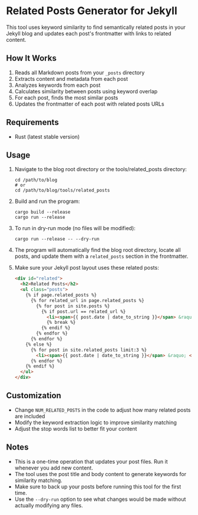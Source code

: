 # Related Posts Generator for Jekyll

This tool uses keyword similarity to find semantically related posts in your Jekyll blog and updates each post's frontmatter with links to related content.

## How It Works

1. Reads all Markdown posts from your `_posts` directory
2. Extracts content and metadata from each post
3. Analyzes keywords from each post
4. Calculates similarity between posts using keyword overlap
5. For each post, finds the most similar posts
6. Updates the frontmatter of each post with related posts URLs

## Requirements

- Rust (latest stable version)

## Usage

1. Navigate to the blog root directory or the tools/related_posts directory:
   ```
   cd /path/to/blog
   # or
   cd /path/to/blog/tools/related_posts
   ```

2. Build and run the program:
   ```
   cargo build --release
   cargo run --release
   ```

3. To run in dry-run mode (no files will be modified):
   ```
   cargo run --release -- --dry-run
   ```

4. The program will automatically find the blog root directory, locate all posts, and update them with a `related_posts` section in the frontmatter.

5. Make sure your Jekyll post layout uses these related posts:
   ```html
   <div id="related">
     <h2>Related Posts</h2>
     <ul class="posts">
       {% if page.related_posts %}
         {% for related_url in page.related_posts %}
           {% for post in site.posts %}
             {% if post.url == related_url %}
               <li><span>{{ post.date | date_to_string }}</span> &raquo; <a href="/blog{{ post.url }}">{{ post.title }}</a></li>
               {% break %}
             {% endif %}
           {% endfor %}
         {% endfor %}
       {% else %}
         {% for post in site.related_posts limit:3 %}
           <li><span>{{ post.date | date_to_string }}</span> &raquo; <a href="/blog{{ post.url }}">{{ post.title }}</a></li>
         {% endfor %}
       {% endif %}
     </ul>
   </div>
   ```

## Customization

- Change `NUM_RELATED_POSTS` in the code to adjust how many related posts are included
- Modify the keyword extraction logic to improve similarity matching
- Adjust the stop words list to better fit your content

## Notes

- This is a one-time operation that updates your post files. Run it whenever you add new content.
- The tool uses the post title and body content to generate keywords for similarity matching.
- Make sure to back up your posts before running this tool for the first time.
- Use the `--dry-run` option to see what changes would be made without actually modifying any files.
